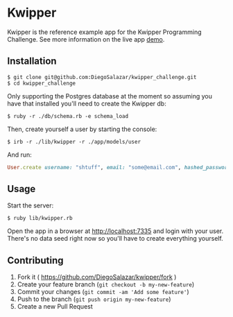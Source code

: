 # Kwipper

Kwipper is the reference example app for the Kwipper Programming Challenge. See more information on the live app [demo](#soon).

## Installation

    $ git clone git@github.com:DiegoSalazar/kwipper_challenge.git
    $ cd kwipper_challenge

Only supporting the Postgres database at the moment so assuming you have that installed you'll need to create the Kwipper db:

    $ ruby -r ./db/schema.rb -e schema_load

Then, create yourself a user by starting the console:

    $ irb -r ./lib/kwipper -r ./app/models/user

And run:

```ruby
User.create username: "shtuff", email: "some@email.com", hashed_password: "123"
```

## Usage

Start the server:

    $ ruby lib/kwipper.rb

Open the app in a browser at [http://localhost:7335](http://localhost:7335) and login with your user. There's no data seed right now so you'll have to create everything yourself.

## Contributing

1. Fork it ( https://github.com/DiegoSalazar/kwipper/fork )
2. Create your feature branch (`git checkout -b my-new-feature`)
3. Commit your changes (`git commit -am 'Add some feature'`)
4. Push to the branch (`git push origin my-new-feature`)
5. Create a new Pull Request
